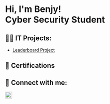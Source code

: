 <h1>Hi, I'm Benjy! <br/><a>Cyber Security Student</a></h1>

<h2>👨‍💻 IT Projects:</h2>

- [Leaderboard Project](https://github.com/BenjyHollister/Leaderboard)


<h2>📝 Certifications</h2>



<h2> 🤳 Connect with me:</h2>


[<img align="left" alt="benjaminhollister | LinkedIn" width="22px" src="https://cdn.jsdelivr.net/npm/simple-icons@v3/icons/linkedin.svg" />][linkedin]

[linkedin]: [https://www.linkedin.com/in/benjaminhollister/]

<!--
**joshmadakor1/joshmadakor1** is a ✨ _special_ ✨ repository because its `README.md` (this file) appears on your GitHub profile.

Here are some ideas to get you started:

- 🔭 I’m currently working on ...
- 🌱 I’m currently learning ...
- 👯 I’m looking to collaborate on ...
- 🤔 I’m looking for help with ...
- 💬 Ask me about ...
- 📫 How to reach me: ...
- 😄 Pronouns: ...
- ⚡ Fun fact: ...
-->
